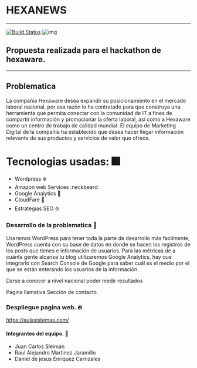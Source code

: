 # HEXANEWS
-----------
[![Build Status](https://travis-ci.org/joemccann/dillinger.svg?branch=master)](https://travis-ci.org/joemccann/dillinger)
![img](https://aulasistemas.com/wp-content/uploads/2019/06/62081934_442617633220055_6655295362682585088_n.jpg)
## Propuesta realizada para el hackathon de hexaware.
-----
## Problematica 
La compañía Hexaware desea expandir su posicionamiento en el mercado laboral nacional, por esa razón lo ha contratado para que construya una herramienta que permita conectar con la comunidad de IT a fines de compartir información y promocionar la oferta laboral, así como a Hexaware como un centro de trabajo de calidad mundial. El equipo de Marketing Digital de la compañía ha establecido que desea hacer llegar información relevante de sus productos y servicios de valor que ofrece.


# Tecnologias usadas: :fireworks:
  - Wordpress :snowflake:
  - Amazon web Services :neckbeard:
  - Google Analytics :rainbow:
  - CloudFare :wolf:
  - Estrategias SEO :boat:




### Desarrollo de la problematica :bug:	

Usaremos WordPress para tener toda la parte de desarrollo más facilmente, WordPress cuenta con su base de datos en donde se hacen los registros de los posts que tienes e información de usuarios.
Para las métricas de a cuánta gente alcanza tu blog utilizaremos Google Analytics, hay que integrarlo con Search Console de Google para saber cuál es el medio por el que se están enterando los usuarios de la información.

Darse a conocer a nivel nacional
poder medir resultados

Pagina llamativa
Sección de contacto


### Despliegue pagina web. :fire:
<https://aulasistemas.com/>  

#### Integrantes del equipo. :punch:
- Juan Carlos Sleiman
- Raul Alejandro Martinez Jaramillo
- Daniel de jesus Enriquez Carrizales
